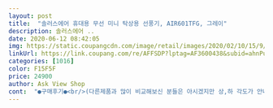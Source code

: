 ```yaml
---
layout: post 
title:  "솔러스에어 휴대용 무선 미니 탁상용 선풍기, AIR601TFG, 그레이" 
description: 솔러스에어 ..
date: 2020-06-12 08:42:05 
img: https://static.coupangcdn.com/image/retail/images/2020/02/10/15/9/5a5a6a29-04fa-476a-bdca-2924d52c7adc.jpg 
linkUrl: https://link.coupang.com/re/AFFSDP?lptag=AF3600438&subid=ahnPublicAsk&pageKey=1248989722&itemId=2247394025&vendorItemId=70244798506&traceid=V0-113-6e5348b7e3b58ad0 
categories: [1016] 
color: F15F5F 
price: 24900 
author: Ask View Shop 
cont:  "●구매후기●<br/>(다른제품과 많이 비교해보신 분들은 아시겠지만 상,하 각도가 안나오는 제품들 수두룩합니다.<br/>)<br/>(작동안되면 배터리 부족이니 좀만 기둘려봐요ㅎㅎ)<br/>(정확하게 시간 재가며 확인은 못했지만 최소 6시간 반 걸렸어요.<br/> 동봉된 충전케이블+우리집에 있는 휴대폰 충전기)<br/>(지금 켜고 있는데 조용해요.<br/> 타 백색소음들보다 작게들려요)<br/>1단계만해도 충분하다 소음이적고 휴대하기도 편할듯<br/>2시간은 그냥 무난하게 가는거같네요.<br/><br/>4단까지 바람이 나오고 1단에서 바로 끄려면 3초간 꾹 누르면 돼서 편리합니다.<br/><br/>1단계는 소음이 거의 없다고 보시면되요.<br/><br/>1단계는 정말 초초 미풍이어서 자연풍바람 같고요, 56초마다 꺼져서 감질맛만 나게하는 타사의 자연풍 바람이 싫으면 솔러스 에어 1단이 맞으실겁니다.<br/><br/>고속충전 지원이 안되요.<br/><br/>무선이고 가벼워서 한강 같은 실외로 놀러갈때 가지고 다니기 좋습니다.<br/><br/>바람이 쎄지 않아요.<br/>(그래서 소음이 적다고 쓴거에요.<br/> 더위 많이 타는 분들껜 단점일것 같아요)<br/>배터리가 엥꼬가 아닌이상은 충전하면서도 작동이 되요.<br/><br/>배터리용량이 4000mAh 이어도 사용시간이 긴편이다.<br/><br/>생각보다 무게가 많이 가볍습니다.<br/><br/>요즘엔 뭐 거의 blbc모터 사용하니 특출난건 아니지만 암튼 모터성능이 좋습니다.<br/><br/>저단계 바람 쐬다가 끄고싶을때 2,3,4단까지 눌러가며 끄지 않고 2,3초간 전원버튼 꾹 누르고 있으면 꺼집니다.<br/><br/>처음 배송 받고 충전하는데 시간 오래걸렸어요.<br/><br/>충전중일땐 깜박거리고 완충되면 불이 켜져있어 알아보기 쉬워요.<br/><br/>헤드 각도가 90도로 꺾여 각조조절이 다양하다.<br/><br/>가격이 좀 비싸지만 그래도 가격대비 만족합니다.<br/><br/>굉장히 심플하고 깨끗하고 이상없는제품이<br/>구매 가격 : 24,900원<br/>그래도 한번충전해두면 아주 오래사용된다<br/>깔끔하고 아담하니 이뻐요.<br/><br/>내가 느낀 단점<br/>내가 느낀 장점.<br/><br/>도착해서 바로켜보니 충전이 남아있었는지<br/>디자인 무게감 성능ᆢ 모두 만족한다<br/>디자인이 넘이쁜거같고 그레이덕후인 나한텐 딱이네^^<br/>박스포장도 매우튼튼하고 꼼꼼하게되어있고<br/>배터리 방전된적 없어요.<br/><br/>보조 배터리 함께 예비로 챙겨다니는데<br/>부디 몇년동안 사용할수있기를.<br/>.<br/>^^<br/>사실 ㅍㄹㅂ 제품이 배터리용량도 크고 외형도 이뻐서 사고싶었지만<br/>선풍기 바람에 영향없게 옆에서 소음측정했어요.<br/><br/>소음 부분은 말로 설명 드려봤자 이해안되실테니 동영상 참고하세요.<br/><br/>소음은 타제품에 비해 굉장히 작아요.<br/><br/>손선풍기보단 3배이상 커요.<br/><br/>오래 사용한적이 없어서 그런가<br/>완충시 첫칸에만 빛이 고정돼요.<br/><br/>완충하기위해 꽂아두니 5시간쪼끔넘으니 완충이 되었다<br/>유툽 영상보고 생각이 바뀌었습니다.<br/><br/>유툽에서 미니선풍기 비교 영상들 보고 삽니다.<br/><br/>작동이되었다 컴퓨터책상에서 사용할꺼라<br/>작은 가방에 들고다녀요.<br/><br/>잘도착했다<br/>재구매할 의사도 많이 있어요! 여름에 필요시 재구매 예정입니다.<br/><br/>저는 무선충전가능한 제품이라서<br/>충전시간이 생각보다 꽤나길다<br/>충전중일땐 깜빡 불빛이 거리는데.<br/><br/>파우치가들어있어서 야외놀러갈때 넣어서들고가면된다<br/>화이트로 선택하길 잘했어요.<br/><br/>" 
---
```

